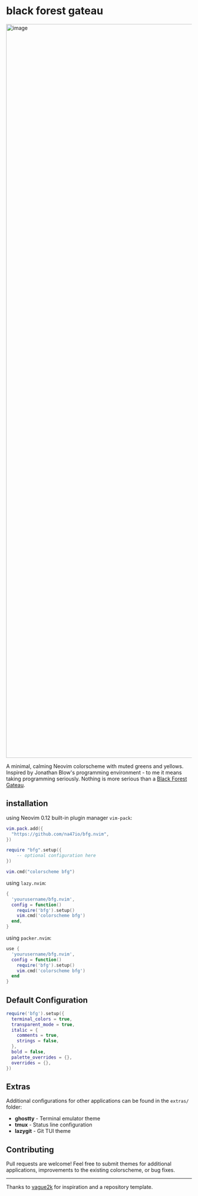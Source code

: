 # black forest gateau

<img width="3116" height="1992" alt="image" src="https://github.com/user-attachments/assets/bec4fd16-975b-455e-ac48-079441d3ada6" />

A minimal, calming Neovim colorscheme with muted greens and yellows. Inspired by Jonathan Blow's programming environment - to me it means taking programming seriously. Nothing is more serious than a [Black Forest Gateau](https://en.wikipedia.org/wiki/Black_Forest_gateau).

## installation

using Neovim 0.12 built-in plugin manager `vim-pack`:

```lua
vim.pack.add({
  "https://github.com/na47io/bfg.nvim",
})

require "bfg".setup({
    -- optional configuration here
})

vim.cmd("colorscheme bfg")
```

using `lazy.nvim`:

```lua
{
  'yourusername/bfg.nvim',
  config = function()
    require('bfg').setup()
    vim.cmd('colorscheme bfg')
  end,
}
```

using `packer.nvim`:

```lua
use {
  'yourusername/bfg.nvim',
  config = function()
    require('bfg').setup()
    vim.cmd('colorscheme bfg')
  end
}
```

## Default Configuration

```lua
require('bfg').setup({
  terminal_colors = true,
  transparent_mode = true,
  italic = {
    comments = true,
    strings = false,
  },
  bold = false,
  palette_overrides = {},
  overrides = {},
})
```

## Extras

Additional configurations for other applications can be found in the `extras/` folder:

- **ghostty** - Terminal emulator theme
- **tmux** - Status line configuration  
- **lazygit** - Git TUI theme

## Contributing

Pull requests are welcome! Feel free to submit themes for additional applications, improvements to the existing colorscheme, or bug fixes.

---

Thanks to [vague2k](https://github.com/vague2k) for inspiration and a repository template.
